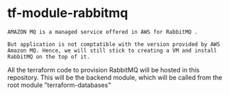 # tf-module-rabbitmq

```
AMAZON MQ is a managed service offered in AWS for RabbitMQ .

But application is not comptatible with the version provided by AWS Amazon MQ. Hence, we will still stick to creating a VM and install RabbitMQ on the top of it.

```

All the terraform code to provision RabbitMQ will be hosted in this repository.
This will be the backend module, which will be called from the root module "terraform-databases"
